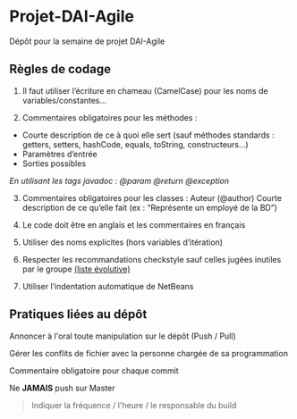 # Projet-DAI-Agile
Dépôt pour la semaine de projet DAI-Agile 

## Règles de codage
1. Il faut utiliser l’écriture en chameau (CamelCase) pour les noms de variables/constantes…

2. Commentaires obligatoires pour les méthodes : 
* Courte description de ce à quoi elle sert (sauf méthodes standards : getters, setters, hashCode, equals, toString, constructeurs...)
* Paramètres d’entrée
* Sorties possibles

_En utilisant les tags javadoc : @param @return @exception_

3. Commentaires obligatoires pour les classes :
Auteur (@author)
Courte description de ce qu’elle fait (ex : “Représente un employé de la BD”)

4. Le code doit être en anglais et les commentaires en français

5. Utiliser des noms explicites (hors variables d’itération)

6. Respecter les recommandations checkstyle sauf celles jugées inutiles par le groupe [(liste évolutive)](https://docs.google.com/document/d/1N63eKuNidrB0On0GmnTqaHkSX9iAUfepI-8DCvjgV2s/)

7. Utiliser l’indentation automatique de NetBeans

## Pratiques liées au dépôt

Annoncer à l'oral toute manipulation sur le dépôt (Push / Pull)

Gérer les conflits de fichier avec la personne chargée de sa programmation

Commentaire obligatoire pour chaque commit

Ne **JAMAIS** push sur Master

> Indiquer la fréquence / l'heure / le responsable du build
